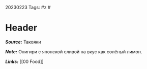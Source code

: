 20230223
Tags: #z #
# Header 

***Source:*** Такояки

***Note:*** Онигири с японской сливой на вкус как солёный лимон.

***Links:*** [[00 Food]]

